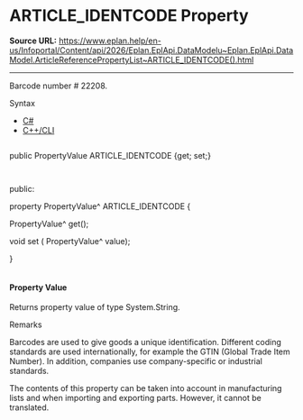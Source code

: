 # ARTICLE_IDENTCODE Property

**Source URL:** https://www.eplan.help/en-us/Infoportal/Content/api/2026/Eplan.EplApi.DataModelu~Eplan.EplApi.DataModel.ArticleReferencePropertyList~ARTICLE_IDENTCODE().html

---

Barcode number # 22208.

Syntax

- [C#](#i-syntax-CS)
- [C++/CLI](#i-syntax-CPP2005)

```
```
public PropertyValue ARTICLE_IDENTCODE {get; set;}
```
```

```
```
public:

property PropertyValue^ ARTICLE_IDENTCODE {

   PropertyValue^ get();

   void set (    PropertyValue^ value);

}
```
```

#### Property Value

Returns property value of type System.String.

Remarks

Barcodes are used to give goods a unique identification. Different coding standards are used internationally, for example the GTIN (Global Trade Item Number). In addition, companies use company-specific or industrial standards.

The contents of this property can be taken into account in manufacturing lists and when importing and exporting parts. However, it cannot be translated.
